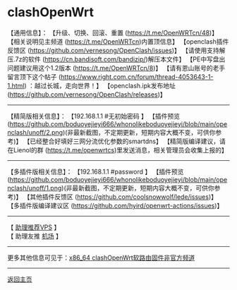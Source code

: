# clashOpenWrt
【通用信息】：
【升级、切换、回滚、重置 (https://t.me/OpenWRTcn/48)】
【相关说明见主频道 (https://t.me/OpenWRTcn)内置顶信息】
【openclash插件反馈区 (https://github.com/vernesong/OpenClash/issues)】
【请使用支持解压.7z的软件 (https://cn.bandisoft.com/bandizip/)解压本文件】
【PE中写盘出问题建议用这个1.2版本 (https://t.me/OpenWRTcn/8)】
【请有恩山账号的老手留言顶下这个帖子 (https://www.right.com.cn/forum/thread-4053643-1-1.html) ：越过长城，走向世界！】
【openclash.ipk发布地址 (https://github.com/vernesong/OpenClash/releases)】      

---------------------------------------
【精简版相关信息】：
【192.168.1.1 #无初始密码 】
【插件预览 (https://github.com/boduoyejieyi666/whonolikeboduoyejieyi/blob/main/openclash/unoff/2.png)(非最新截图，不定期更新，短期内容大概不变，可供你参考)】
【已经整合好填好三网分流优化参数的smartdns】
【精简版编译建议，请在Lienol的群 (https://t.me/openwrtcs)里发送消息，相关管理员会收集上报的】         

--------------------------------------
【多插件版相关信息】：
【192.168.1.1 #password 】
【插件预览 (https://github.com/boduoyejieyi666/whonolikeboduoyejieyi/blob/main/openclash/unoff/1.png)(非最新截图，不定期更新，短期内容大概不变，可供你参考)】
【其他插件反馈区 (https://github.com/coolsnowwolf/lede/issues)】
【多插件版编译建议区 (https://github.com/hyird/openwrt-actions/issues)】          

--------------------------------------
【 [助理推荐VPS](https://github.com/boduoyejieyi666/whonolikeboduoyejieyi/blob/main/MyFanFan.md) 】            
【 助理友推 [机场](https://github.com/boduoyejieyi666/whonolikeboduoyejieyi/blob/main/youlian/jichang.md) 】         

--------------------------------------
更多其他信息可见于：[x86_64 clashOpenWrt软路由固件非官方频道](https://t.me/clashOpenWRT233)       

--------------------------------------
[返回主页](https://github.com/boduoyejieyi666/whonolikeboduoyejieyi/blob/main/README.md)           
